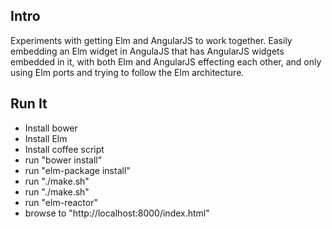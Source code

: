 Intro
-------------
Experiments with getting Elm and AngularJS to work together. Easily embedding
an Elm widget in AngulaJS that has AngularJS widgets embedded in it, with both
Elm and AngularJS effecting each other, and only using Elm ports and trying to
follow the Elm architecture.

Run It
-------------
* Install bower
* Install Elm
* Install coffee script
* run "bower install"
* run "elm-package install"
* run "./make.sh"
* run "./make.sh"
* run "elm-reactor"
* browse to "http://localhost:8000/index.html"
